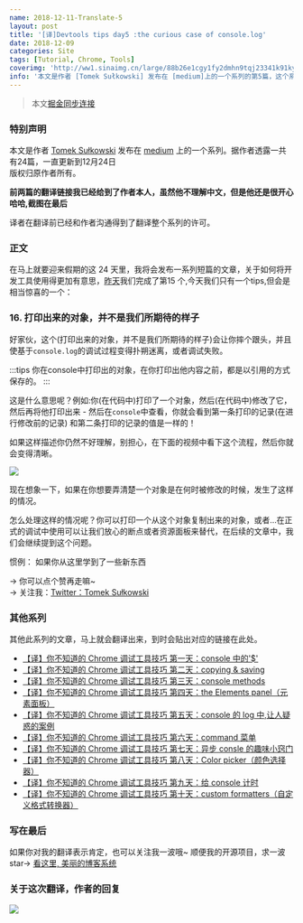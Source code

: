 ```yaml
---
name: 2018-12-11-Translate-5
layout: post
title: '[译]Devtools tips day5 :the curious case of console.log'
date: 2018-12-09
categories: Site
tags: [Tutorial, Chrome, Tools]
coverimg: 'http://ww1.sinaimg.cn/large/88b26e1cgy1fy2dmhn9tqj23341k91ky.jpg'
info: '本文是作者 [Tomek Sułkowski] 发布在 [medium]上的一个系列的第5篇，这个系列一共有24篇'
---
```


> 本文[掘金同步连接](https://juejin.im/post/5c0edc31f265da611c26d08a)

### 特别声明

本文是作者 [Tomek Sułkowski](https://twitter.com/sulco) 发布在 [medium](https://medium.com) 上的一个系列。据作者透露一共有24篇，一直更新到12月24日<br>
版权归原作者所有。<br>

**前两篇的翻译链接我已经给到了作者本人，虽然他不理解中文，但是他还是很开心哈哈,截图在最后**<br>

译者在翻译前已经和作者沟通得到了翻译整个系列的许可。<br>

### 正文

在马上就要迎来假期的这 24 天里，我将会发布一系列短篇的文章，关于如何将开发工具使用得更加有意思，[昨天](https://juejin.im/post/5c0a8ce6f265da6141716329)我们完成了第15 个,今天我们只有一个tips,但会是相当惊喜的一个：

### 16. 打印出来的对象，并不是我们所期待的样子

好家伙，这个(打印出来的对象，并不是我们所期待的样子)会让你摔个跟头，并且使基于`console.log`的调试过程变得扑朔迷离，或者调试失败。

:::tips
你在console中打印出的对象，在你打印出他内容之前，都是以引用的方式保存的。
:::

这是什么意思呢？例如:你(在代码中)打印了一个对象，然后(在代码中)修改了它，然后再将他打印出来 - 然后在`console`中查看，你就会看到第一条打印的记录(在进行修改前的记录) 和第二条打印的记录的值是一样的！

如果这样描述你仍然不好理解，别担心，在下面的视频中看下这个流程，然后你就会变得清晰。

![](https://cdn-images-1.medium.com/max/1000/1*NZC1KcPn6HiidA32oGI-oQ.gif)

现在想象一下，如果在你想要弄清楚一个对象是在何时被修改的时候，发生了这样的情况。

怎么处理这样的情况呢？你可以打印一个从这个对象复制出来的对象，或者...在正式的调试中使用可以让我们放心的断点或者资源面板来替代，在后续的文章中，我们会继续提到这个问题。

惯例： 如果你从这里学到了一些新东西

→ 你可以点个赞再走嘛~<br>
→ 关注我：[Twitter：Tomek Sułkowski](https://twitter.com/sulco)

### 其他系列

其他此系列的文章，马上就会翻译出来，到时会贴出对应的链接在此处。

- [【译】你不知道的 Chrome 调试工具技巧 第一天：console 中的'\$'](https://juejin.im/post/5c09a80151882521c81168a2)
- [【译】你不知道的 Chrome 调试工具技巧 第二天：copying & saving](https://juejin.im/post/5c0a0d5ff265da61117a1c75)
- [【译】你不知道的 Chrome 调试工具技巧 第三天：console methods](https://juejin.im/post/5c0a8ce6f265da6141716329)
- [【译】你不知道的 Chrome 调试工具技巧 第四天：the Elements panel（元素面板）](https://juejin.im/post/5c0d2d85f265da612061a62f)
- [【译】你不知道的 Chrome 调试工具技巧 第五天：console 的 log 中,让人疑惑的案例](https://juejin.im/post/5c0edc31f265da611c26d08a)
- [【译】你不知道的 Chrome 调试工具技巧 第六天：command 菜单](https://juejin.im/post/5c0ee12551882545e24ef291)
- [【译】你不知道的 Chrome 调试工具技巧 第七天：异步 consle 的趣味小窍门](https://juejin.im/post/5c0fdfc46fb9a049b13e0d82)
- [【译】你不知道的 Chrome 调试工具技巧 第八天：Color picker（颜色选择器）](https://juejin.im/post/5c10d9d1f265da6118019028)
- [【译】你不知道的 Chrome 调试工具技巧 第九天：给 console 计时](https://juejin.im/post/5c11809ef265da61141c76f1)
- [【译】你不知道的 Chrome 调试工具技巧 第十天：custom formatters（自定义格式转换器）](https://juejin.im/post/5c1365a9e51d452f8e6034cb)


### 写在最后
如果你对我的翻译表示肯定，也可以关注我一波哦~
顺便我的开源项目，求一波 star→ [看这里, 美丽的博客系统](https://github.com/DendiSe7enGitHub/vue-blog-generater)

### 关于这次翻译，作者的回复

![](https://ws1.sinaimg.cn/large/88b26e1cgy1fxykywxw5pj20hy0iomzb.jpg)